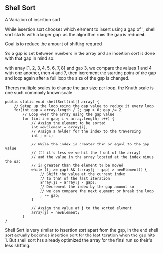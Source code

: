 ## Shell Sort

A Variation of insertion sort

While insertion sort chooses which element to insert using a gap of 1, shell sort starts with a larger gap, as the algorithm runs the gap is reduced.

Goal is to reduce the amount of shifting requred.

So a gap is set between numbers in the array and an insertion sort is done with that gap in mind so:

with array [1, 2, 3, 4, 5, 6, 7, 8]
and gap 3,
we compare the values 1 and 4 with one another,
then 4 and 7, then increment the starting point of the gap and loop again
after a full loop the size of the gap is changed.

Theres multiple scales to change the gap size per loop, the Knuth scale is one such commonly known scale

```
public static void shellSort(int[] array) {
    // Setup up the loop using the gap value to reduce it every loop
    for(int gap = array.length / 2; gap > 0; gap /= 2)
        // Loop over the array using the gap value
        for (int i = gap; i < array.length; i++) {
            // Assign the element to be sorted
            int newElement = array[i];
            // Assign a holder for the index to the traversing
            int j = i;

            // While the index is greater than or equal to the gap value
            // (If it's less we've hit the front of the array)
            // and the value in the array located at the index minus the gap
            // is greater than the element to be moved
            while ((j >= gap) && (array[j - gap] > newElement)) {
                // Shift the value at the current index
                // to that of the last iteration
                array[j] = array[j - gap];
                // Decrement the index by the gap amount so
                // we can compare the next element or break the loop
                j -= gap;
            }

            // Assign the value at j to the sorted element
            array[j] = newElement;
        }
}
```

Shell Sort is very similar to insertion sort apart from the gap, in the end shell sort actually becomes insertion sort for the last iteration when the gap hits 1. But shell sort has already optimized the array for the final run so their's less shifting.

